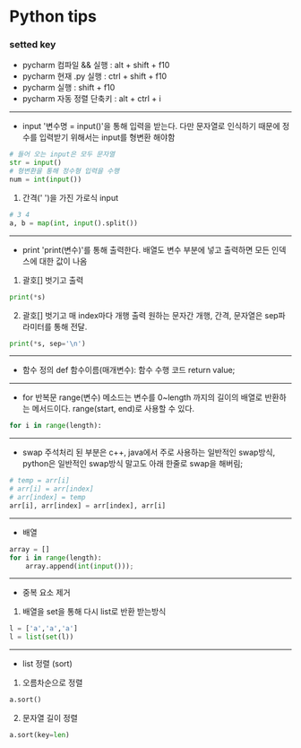 # Python tips
### setted key
- pycharm 컴파일 && 실행 : alt + shift + f10
- pycharm 현재 .py 실행 : ctrl + shift + f10
- pycharm 실행 : shift + f10
- pycharm 자동 정렬 단축키 : alt + ctrl + i
---
- input
'변수명 = input()'을 통해 입력을 받는다. 다만 문자열로 인식하기 때문에 정수를 입력받기 위해서는 input를 형변환 해야함
```python
# 들어 오는 input은 모두 문자열
str = input()
# 형변환을 통해 정수형 입력을 수행
num = int(input())
```
1. 간격(' ')을 가진 가로식 input
```python
# 3 4
a, b = map(int, input().split())
```
---
- print
'print(변수)'를 통해 출력한다. 배열도 변수 부분에 넣고 출력하면 모든 인덱스에 대한 값이 나옴
1. 괄호[] 벗기고 출력
```Python
print(*s)
```
2. 괄호[] 벗기고 매 index마다 개행 출력
원하는 문자간 개행, 간격, 문자열은 sep파라미터를 통해 전달.
```python
print(*s, sep='\n')
```
---
- 함수 정의
def 함수이름(매개변수):
  함수 수행 코드
  return value;
---
- for 반복문
range(변수) 메소드는 변수를 0~length 까지의 길이의 배열로 반환하는 메서드이다. range(start, end)로 사용할 수 있다.
```python
for i in range(length):
```
---
- swap
주석처리 된 부분은 c++, java에서 주로 사용하는 일반적인 swap방식, python은 일반적인 swap방식 말고도 아래 한줄로 swap을 해버림;
```Python
# temp = arr[i]
# arr[i] = arr[index]
# arr[index] = temp
arr[i], arr[index] = arr[index], arr[i]
```
---
- 배열
```python
array = []
for i in range(length):
    array.append(int(input()));
```
---
- 중복 요소 제거
1. 배열을 set을 통해 다시 list로 반환 받는방식
```python
l = ['a','a','a']
l = list(set(l))
```
---
- list 정렬 (sort)
1. 오름차순으로 정렬
```python
a.sort()
```
2. 문자열 길이 정렬
```python
a.sort(key=len)
```
